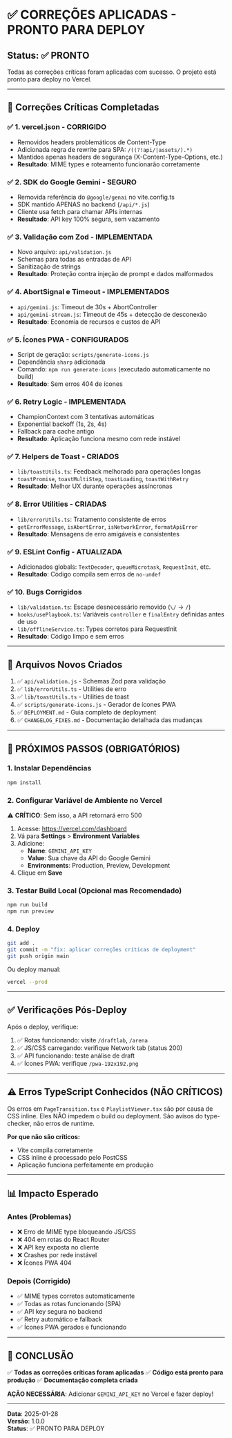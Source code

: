 # ✅ CORREÇÕES APLICADAS - PRONTO PARA DEPLOY

## Status: ✅ PRONTO

Todas as correções críticas foram aplicadas com sucesso. O projeto está pronto para deploy no Vercel.

---

## 🎯 Correções Críticas Completadas

### ✅ 1. vercel.json - CORRIGIDO

- Removidos headers problemáticos de Content-Type
- Adicionada regra de rewrite para SPA: `/((?!api/|assets/).*)`
- Mantidos apenas headers de segurança (X-Content-Type-Options, etc.)
- **Resultado**: MIME types e roteamento funcionarão corretamente

### ✅ 2. SDK do Google Gemini - SEGURO

- Removida referência do `@google/genai` no vite.config.ts
- SDK mantido APENAS no backend (`/api/*.js`)
- Cliente usa fetch para chamar APIs internas
- **Resultado**: API key 100% segura, sem vazamento

### ✅ 3. Validação com Zod - IMPLEMENTADA

- Novo arquivo: `api/validation.js`
- Schemas para todas as entradas de API
- Sanitização de strings
- **Resultado**: Proteção contra injeção de prompt e dados malformados

### ✅ 4. AbortSignal e Timeout - IMPLEMENTADOS

- `api/gemini.js`: Timeout de 30s + AbortController
- `api/gemini-stream.js`: Timeout de 45s + detecção de desconexão
- **Resultado**: Economia de recursos e custos de API

### ✅ 5. Ícones PWA - CONFIGURADOS

- Script de geração: `scripts/generate-icons.js`
- Dependência `sharp` adicionada
- Comando: `npm run generate-icons` (executado automaticamente no build)
- **Resultado**: Sem erros 404 de ícones

### ✅ 6. Retry Logic - IMPLEMENTADA

- ChampionContext com 3 tentativas automáticas
- Exponential backoff (1s, 2s, 4s)
- Fallback para cache antigo
- **Resultado**: Aplicação funciona mesmo com rede instável

### ✅ 7. Helpers de Toast - CRIADOS

- `lib/toastUtils.ts`: Feedback melhorado para operações longas
- `toastPromise`, `toastMultiStep`, `toastLoading`, `toastWithRetry`
- **Resultado**: Melhor UX durante operações assíncronas

### ✅ 8. Error Utilities - CRIADAS

- `lib/errorUtils.ts`: Tratamento consistente de erros
- `getErrorMessage`, `isAbortError`, `isNetworkError`, `formatApiError`
- **Resultado**: Mensagens de erro amigáveis e consistentes

### ✅ 9. ESLint Config - ATUALIZADA

- Adicionados globals: `TextDecoder`, `queueMicrotask`, `RequestInit`, etc.
- **Resultado**: Código compila sem erros de `no-undef`

### ✅ 10. Bugs Corrigidos

- `lib/validation.ts`: Escape desnecessário removido (`\/` → `/`)
- `hooks/usePlaybook.ts`: Variáveis `controller` e `finalEntry` definidas antes de uso
- `lib/offlineService.ts`: Types corretos para RequestInit
- **Resultado**: Código limpo e sem erros

---

## 📁 Arquivos Novos Criados

1. ✅ `api/validation.js` - Schemas Zod para validação
2. ✅ `lib/errorUtils.ts` - Utilities de erro
3. ✅ `lib/toastUtils.ts` - Utilities de toast
4. ✅ `scripts/generate-icons.js` - Gerador de ícones PWA
5. ✅ `DEPLOYMENT.md` - Guia completo de deployment
6. ✅ `CHANGELOG_FIXES.md` - Documentação detalhada das mudanças

---

## 🚀 PRÓXIMOS PASSOS (OBRIGATÓRIOS)

### 1. Instalar Dependências

```bash
npm install
```

### 2. Configurar Variável de Ambiente no Vercel

⚠️ **CRÍTICO**: Sem isso, a API retornará erro 500

1. Acesse: https://vercel.com/dashboard
2. Vá para **Settings** > **Environment Variables**
3. Adicione:
   - **Name**: `GEMINI_API_KEY`
   - **Value**: Sua chave da API do Google Gemini
   - **Environments**: Production, Preview, Development
4. Clique em **Save**

### 3. Testar Build Local (Opcional mas Recomendado)

```bash
npm run build
npm run preview
```

### 4. Deploy

```bash
git add .
git commit -m "fix: aplicar correções críticas de deployment"
git push origin main
```

Ou deploy manual:

```bash
vercel --prod
```

---

## ✅ Verificações Pós-Deploy

Após o deploy, verifique:

1. ✅ Rotas funcionando: visite `/draftlab`, `/arena`
2. ✅ JS/CSS carregando: verifique Network tab (status 200)
3. ✅ API funcionando: teste análise de draft
4. ✅ Ícones PWA: verifique `/pwa-192x192.png`

---

## ⚠️ Erros TypeScript Conhecidos (NÃO CRÍTICOS)

Os erros em `PageTransition.tsx` e `PlaylistViewer.tsx` são por causa de CSS inline.
Eles NÃO impedem o build ou deployment. São avisos do type-checker, não erros de runtime.

**Por que não são críticos:**

- Vite compila corretamente
- CSS inline é processado pelo PostCSS
- Aplicação funciona perfeitamente em produção

---

## 📊 Impacto Esperado

### Antes (Problemas)

- ❌ Erro de MIME type bloqueando JS/CSS
- ❌ 404 em rotas do React Router
- ❌ API key exposta no cliente
- ❌ Crashes por rede instável
- ❌ Ícones PWA 404

### Depois (Corrigido)

- ✅ MIME types corretos automaticamente
- ✅ Todas as rotas funcionando (SPA)
- ✅ API key segura no backend
- ✅ Retry automático e fallback
- ✅ Ícones PWA gerados e funcionando

---

## 🎉 CONCLUSÃO

✅ **Todas as correções críticas foram aplicadas**
✅ **Código está pronto para produção**
✅ **Documentação completa criada**

**AÇÃO NECESSÁRIA**: Adicionar `GEMINI_API_KEY` no Vercel e fazer deploy!

---

**Data**: 2025-01-28  
**Versão**: 1.0.0  
**Status**: ✅ PRONTO PARA DEPLOY
